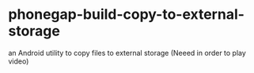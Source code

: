 phonegap-build-copy-to-external-storage
=======================================

an Android utility to copy files to external storage (Neeed in order to play video)  
